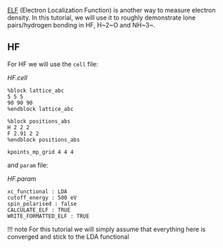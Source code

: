 [ELF](../../documentation/Groundstate/ELF.md) (Electron Localization Function) is another way to measure electron density. In this tutorial, we will use it to roughly demonstrate lone pairs/hydrogen bonding in HF, H~2~O and NH~3~.

## HF

For HF we will use the `cell` file:

*HF.cell*
```
%block lattice_abc
5 5 5
90 90 90
%endblock lattice_abc

%block positions_abs
H 2 2 2
F 2.91 2 2
%endblock positions_abs

kpoints_mp_grid 4 4 4
```
and `param` file:

*HF.param*
```
xc_functional : LDA
cutoff_energy : 500 eV
spin_polarised : false
CALCULATE_ELF : TRUE
WRITE_FORMATTED_ELF : TRUE
```

!!! note
    For this tutorial we will simply assume that everything here is converged and stick to the LDA functional
